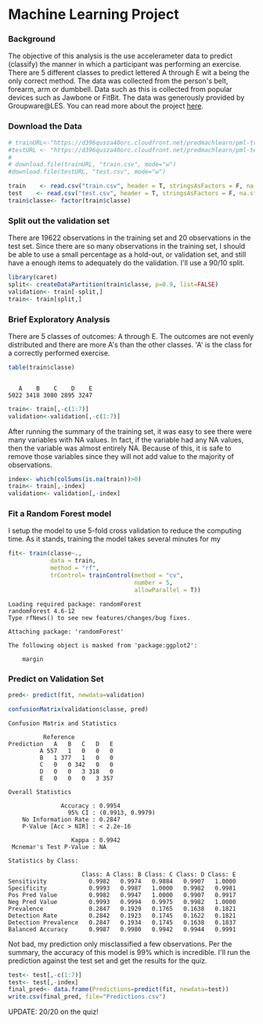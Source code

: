 # Machine Learning Project

### Background  

The objective of this analysis is the use accelerameter data to predict (classify) the manner in which a participant was performing an exercise.  There are 5 different classes to predict lettered A through E wit a being the only correct method. The data was collected from the person's belt, forearm, arm or dumbbell. Data such as this is collected from popular devices such as Jawbone or FitBit.  The data was generously provided by Groupware@LES. You can read more about the project [here](http://groupware.les.inf.puc-rio.br/har). 

### Download the Data  

```r
# trainURL<-"https://d396qusza40orc.cloudfront.net/predmachlearn/pml-training.csv"
#testURL <- "https://d396qusza40orc.cloudfront.net/predmachlearn/pml-testing.csv"
# 
# download.file(trainURL, "train.csv", mode="w")
#download.file(testURL, "test.csv", mode="w")

train    <- read.csv("train.csv", header = T, stringsAsFactors = F, na.strings = c("","NA"))
test    <- read.csv("test.csv", header = T, stringsAsFactors = F, na.strings = "NA")
train$classe<- factor(train$classe)
```

### Split out the validation set  
There are 19622 observations in the training set and 20 observations in the test set. Since there are so many observations in the training set, I should be able to use a small percentage as a hold-out, or validation set, and still have a enough items to adequately do the validation.  I'll use a 90/10 split. 


```r
library(caret)
split<- createDataPartition(train$classe, p=0.9, list=FALSE)
validation<- train[-split,]
train<- train[split,]
```

### Brief Exploratory Analysis  
There are 5 classes of outcomes: A through E. The outcomes are not evenly distributed and there are more A's than the other classes. 'A' is the class for a correctly performed exercise. 


```r
table(train$classe)
```

```

   A    B    C    D    E 
5022 3418 3080 2895 3247 
```


```r
train<- train[,-c(1:7)]
validation<-validation[,-c(1:7)]
```
After running the summary of the training set, it was easy to see there were many variables with NA values. In fact, if the variable had any NA values, then the variable was almost entirely NA.  Because of this, it is safe to remove those variables since they will not add value to the majority of observations. 


```r
index<- which(colSums(is.na(train))>0)
train<- train[,-index]
validation<- validation[,-index]
```

### Fit a Random Forest model
I setup the model to use 5-fold cross validation to reduce the computing time.  As it stands, training the model takes several minutes for my 

```r
fit<- train(classe~., 
            data = train, 
            method = "rf", 
            trControl= trainControl(method = "cv", 
                                    number = 5,
                                    allowParallel = T))
```

```
Loading required package: randomForest
randomForest 4.6-12
Type rfNews() to see new features/changes/bug fixes.

Attaching package: 'randomForest'

The following object is masked from 'package:ggplot2':

    margin
```
### Predict on Validation Set

```r
pred<- predict(fit, newdata=validation)

confusionMatrix(validation$classe, pred)
```

```
Confusion Matrix and Statistics

          Reference
Prediction   A   B   C   D   E
         A 557   1   0   0   0
         B   1 377   1   0   0
         C   0   0 342   0   0
         D   0   0   3 318   0
         E   0   0   0   3 357

Overall Statistics
                                          
               Accuracy : 0.9954          
                 95% CI : (0.9913, 0.9979)
    No Information Rate : 0.2847          
    P-Value [Acc > NIR] : < 2.2e-16       
                                          
                  Kappa : 0.9942          
 Mcnemar's Test P-Value : NA              

Statistics by Class:

                     Class: A Class: B Class: C Class: D Class: E
Sensitivity            0.9982   0.9974   0.9884   0.9907   1.0000
Specificity            0.9993   0.9987   1.0000   0.9982   0.9981
Pos Pred Value         0.9982   0.9947   1.0000   0.9907   0.9917
Neg Pred Value         0.9993   0.9994   0.9975   0.9982   1.0000
Prevalence             0.2847   0.1929   0.1765   0.1638   0.1821
Detection Rate         0.2842   0.1923   0.1745   0.1622   0.1821
Detection Prevalence   0.2847   0.1934   0.1745   0.1638   0.1837
Balanced Accuracy      0.9987   0.9980   0.9942   0.9944   0.9991
```
Not bad, my prediction only misclassified a few observations. Per the summary, the accuracy of this model is 99% which is incredible. I'll run the prediction against the test set and get the results for the quiz.  


```r
test<- test[,-c(1:7)]
test<- test[,-index]
final_pred<- data.frame(Predictions=predict(fit, newdata=test))
write.csv(final_pred, file="Predictions.csv")
```
UPDATE: 20/20 on the quiz!

